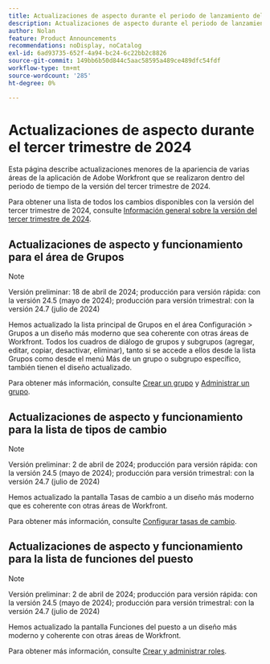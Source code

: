 ```yaml
---
title: Actualizaciones de aspecto durante el periodo de lanzamiento del tercer trimestre de 2024
description: Actualizaciones de aspecto durante el periodo de lanzamiento del tercer trimestre de 2024
author: Nolan
feature: Product Announcements
recommendations: noDisplay, noCatalog
exl-id: 6ad93735-652f-4a94-bc24-6c22bb2c8826
source-git-commit: 149bb6b50d844c5aac58595a489ce489dfc54fdf
workflow-type: tm+mt
source-wordcount: '285'
ht-degree: 0%

---
```


# Actualizaciones de aspecto durante el tercer trimestre de 2024

Esta página describe actualizaciones menores de la apariencia de varias áreas de la aplicación de Adobe Workfront que se realizaron dentro del periodo de tiempo de la versión del tercer trimestre de 2024.

Para obtener una lista de todos los cambios disponibles con la versión del tercer trimestre de 2024, consulte [Información general sobre la versión del tercer trimestre de 2024](/help/quicksilver/product-announcements/product-releases/24-q3-release-activity/24-q3-release-overview.md).

## Actualizaciones de aspecto y funcionamiento para el área de Grupos

>[!NOTE]
>
>Versión preliminar: 18 de abril de 2024; producción para versión rápida: con la versión 24.5 (mayo de 2024); producción para versión trimestral: con la versión 24.7 (julio de 2024)

Hemos actualizado la lista principal de Grupos en el área Configuración > Grupos a un diseño más moderno que sea coherente con otras áreas de Workfront. Todos los cuadros de diálogo de grupos y subgrupos (agregar, editar, copiar, desactivar, eliminar), tanto si se accede a ellos desde la lista Grupos como desde el menú Más de un grupo o subgrupo específico, también tienen el diseño actualizado.

Para obtener más información, consulte [Crear un grupo](/help/quicksilver/administration-and-setup/manage-groups/create-and-manage-groups/create-a-group.md) y [Administrar un grupo](/help/quicksilver/administration-and-setup/manage-groups/create-and-manage-groups/manage-a-group.md).

## Actualizaciones de aspecto y funcionamiento para la lista de tipos de cambio

>[!NOTE]
>
>Versión preliminar: 2 de abril de 2024; producción para versión rápida: con la versión 24.5 (mayo de 2024); producción para versión trimestral: con la versión 24.7 (julio de 2024)

Hemos actualizado la pantalla Tasas de cambio a un diseño más moderno que es coherente con otras áreas de Workfront.

Para obtener más información, consulte [Configurar tasas de cambio](/help/quicksilver/administration-and-setup/manage-workfront/exchange-rates/set-up-exchange-rates.md).

## Actualizaciones de aspecto y funcionamiento para la lista de funciones del puesto

>[!NOTE]
>
>Versión preliminar: 2 de abril de 2024; producción para versión rápida: con la versión 24.5 (mayo de 2024); producción para versión trimestral: con la versión 24.7 (julio de 2024)

Hemos actualizado la pantalla Funciones del puesto a un diseño más moderno y coherente con otras áreas de Workfront.

Para obtener más información, consulte [Crear y administrar roles](/help/quicksilver/administration-and-setup/set-up-workfront/organizational-setup/create-manage-job-roles.md).
